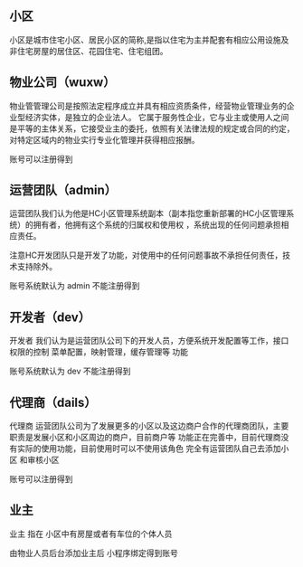 ## 小区

小区是城市住宅小区、居民小区的简称,是指以住宅为主并配套有相应公用设施及非住宅房屋的居住区、花园住宅、住宅组团。

## 物业公司（wuxw）

物业管管理公司是按照法定程序成立并具有相应资质条件，经营物业管理业务的企业型经济实体，是独立的企业法人。
它属于服务性企业，它与业主或使用人之间是平等的主体关系，它接受业主的委托，依照有关法律法规的规定或合同的约定，
对特定区域内的物业实行专业化管理并获得相应报酬。

账号可以注册得到

## 运营团队（admin）

运营团队我们认为他是HC小区管理系统副本（副本指您重新部署的HC小区管理系统）的拥有者，他拥有这个系统的归属权和使用权
，系统出现的任何问题承担相应责任。

注意HC开发团队只是开发了功能，对使用中的任何问题事故不承担任何责任，技术支持除外。

账号系统默认为 admin 不能注册得到

## 开发者（dev）

开发者 我们认为是运营团队公司下的开发人员，方便系统开发配置等工作，接口权限的控制 菜单配置，映射管理，缓存管理等
功能

账号系统默认为 dev 不能注册得到

## 代理商（dails）

代理商 运营团队公司为了发展更多的小区以及这边商户合作的代理商团队，主要职责是发展小区和小区周边的商户，目前商户等
功能正在完善中，目前代理商没有实际的使用功能，目前使用时可以不使用该角色 完全有运营团队自己去添加小区 和审核小区

账号可以注册得到

## 业主

业主 指在 小区中有房屋或者有车位的个体人员

由物业人员后台添加业主后 小程序绑定得到账号

